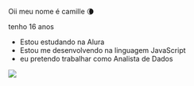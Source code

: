 Oii meu nome é camille 🌘 

tenho 16 anos 

- Estou estudando na Alura
- Estou me desenvolvendo na linguagem JavaScript
- eu pretendo trabalhar como Analista de Dados

![](https://media1.tenor.com/m/x9yjzZbA7JMAAAAC/coraline-othermother.gif)

